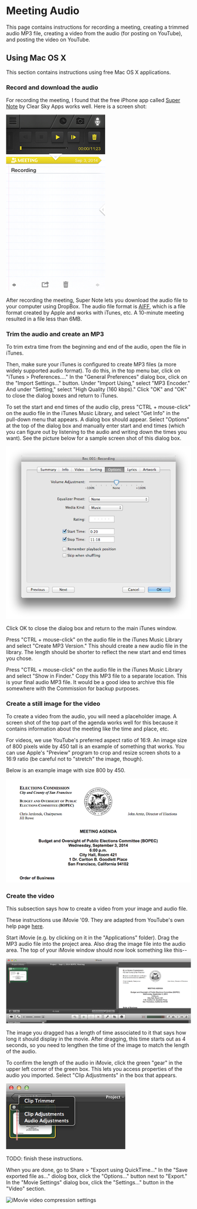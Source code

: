 Meeting Audio
=============

This page contains instructions for recording a meeting, creating a
trimmed audio MP3 file, creating a video from the audio
(for posting on YouTube), and posting the video on YouTube.


Using Mac OS X
--------------

This section contains instructions using free Mac OS X applications.


### Record and download the audio

For recording the meeting, I found that the free iPhone app called
[Super Note][super-note] by Clear Sky Apps works well.  Here is a
screen shot:

![](images/supernote.png "Super Note screen shot")

After recording the meeting, Super Note lets you download the audio file
to your computer using DropBox.  The audio file format is [AIFF][aiff],
which is a file format created by Apple and works with iTunes, etc.
A 10-minute meeting resulted in a file less than 6MB.


### Trim the audio and create an MP3

To trim extra time from the beginning and end of the audio, open the
file in iTunes.

Then, make sure your iTunes is configured to create MP3 files (a more
widely supported audio format).  To do this, in the top menu bar,
click on "iTunes > Preferences...."  In the "General Preferences"
dialog box, click on the "Import Settings..." button.  Under
"Import Using," select "MP3 Encoder."  And under "Setting," select
"High Quality (160 kbps)."  Click "OK" and "OK" to close the dialog
boxes and return to iTunes.

To set the start and end times of the audio clip, press "CTRL + mouse-click"
on the audio file in the iTunes Music Library, and select "Get Info"
in the pull-down menu that appears.  A dialog box should appear.
Select "Options" at the top of the dialog box and manually enter start
and end times (which you can figure out by listening to the audio and
writing down the times you want).  See the picture below for a sample
screen shot of this dialog box.

![](images/audio_trim.png "Trim audio")

Click OK to close the dialog box and return to the main iTunes window.

Press "CTRL + mouse-click" on the audio file in the iTunes Music Library
and select "Create MP3 Version."  This should create a new audio file
in the library.  The length should be shorter to reflect the new start
and end times you chose.

Press "CTRL + mouse-click" on the audio file in the iTunes Music Library
and select "Show in Finder."  Copy this MP3 file to a separate location.
This is your final audio MP3 file.  It would be a good idea to archive
this file somewhere with the Commission for backup purposes.


### Create a still image for the video

To create a video from the audio, you will need a placeholder image.
A screen shot of the top part of the agenda works well for this because
it contains information about the meeting like the time and place, etc.

For videos, we use YouTube's preferred aspect ratio of 16:9.  An image
size of 800 pixels wide by 450 tall is an example of something that works.
You can use Apple's "Preview" program to crop and resize screen shots
to a 16:9 ratio (be careful not to "stretch" the image, though).

Below is an example image with size 800 by 450.

![](images/agenda_screen_shot.png "Agenda screen shot for video")


### Create the video

This subsection says how to create a video from your image and audio file.

These instructions use iMovie '09.  They are adapted from YouTube's own
help page [here][youtube-help].

Start iMovie (e.g. by clicking on it in the "Applications" folder).
Drag the MP3 audio file into the project area.  Also drag the image file
into the audio area.  The top of your iMovie window should now look
something like this--

![](images/imovie_1.png "iMovie - initial setup")

The image you dragged has a length of time associated to it that says
how long it should display in the movie.  After dragging, this time
starts out as 4 seconds, so you need to lengthen the time of the image
to match the length of the audio.

To confirm the length of the audio in iMovie, click the green "gear"
in the upper left corner of the green box.  This lets you access
properties of the audio you imported.  Select "Clip Adjustments" in the
box that appears.

![](images/imovie_02_audio_properties.png "iMovie - Audio properties")

TODO: finish these instructions.

When you are done, go to Share > "Export using QuickTime..."
In the "Save exported file as..." diolog box, click the "Options..."
button next to "Export."  In the "Movie Settings" dialog box,
click the "Settings..." button in the "Video" section.

![](images/imovie_10_video_compression.png.png "iMovie video compression settings")


[aiff]: http://en.wikipedia.org/wiki/Audio_Interchange_File_Format
[super-note]: http://www.clearskyapps.com/portfolio/super-note
[youtube-help]: https://support.google.com/youtube/answer/1696878?hl=en
